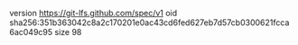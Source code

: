 version https://git-lfs.github.com/spec/v1
oid sha256:351b363042c8a2c170201e0ac43cd6fed627eb7d57cb0300621fcca6ac049c95
size 98
